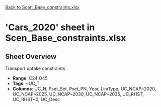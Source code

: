 [Back to Scen_Base_constraints.xlsx](README.md)

# 'Cars_2020' sheet in Scen_Base_constraints.xlsx

## Sheet Overview

Transport uptake constraints

- **Range**: C24:O45
- **Tags**: ~UC_T
- **Columns**: UC_N, Pset_Set, Pset_PN, Year, LimType, UC_NCAP~2020, UC_NCAP~2025, UC_NCAP~2030, UC_NCAP~2035, UC_RHST, UC_RHST~0, UC_Desc

